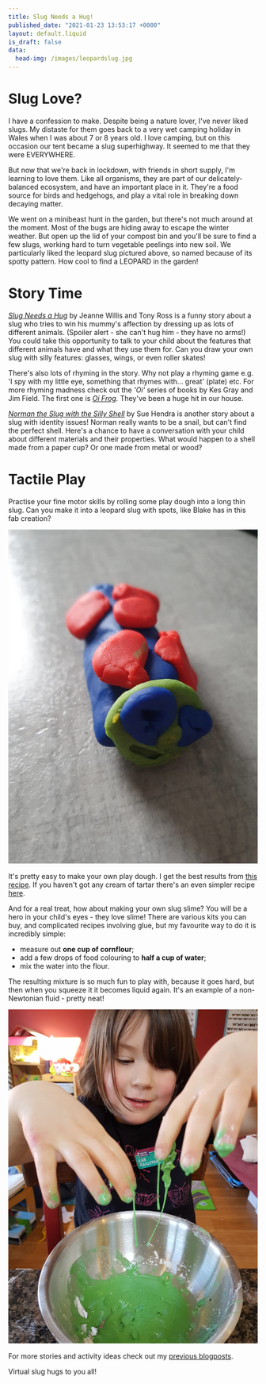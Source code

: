 ```yaml
---
title: Slug Needs a Hug!
published_date: "2021-01-23 13:53:17 +0000"
layout: default.liquid
is_draft: false
data:
  head-img: /images/leopardslug.jpg
---
```

# Slug Love?

I have a confession to make. Despite being a nature lover, I've never liked slugs. My distaste for them goes back to a very wet camping holiday in Wales when I was about 7 or 8 years old. I love camping, but on this occasion our tent became a slug superhighway. It seemed to me that they were EVERYWHERE. 

But now that we're back in lockdown, with friends in short supply, I'm learning to love them. Like all organisms, they are part of our delicately-balanced ecosystem, and have an important place in it. They're a food source for birds and hedgehogs, and play a vital role in breaking down decaying matter. 

We went on a minibeast hunt in the garden, but there's not much around at the moment. Most of the bugs are hiding away to escape the winter weather. But open up the lid of your compost bin and you'll be sure to find a few slugs, working hard to turn vegetable peelings into new soil. We particularly liked the leopard slug pictured above, so named because of its spotty pattern. How cool to find a LEOPARD in the garden! 

# Story Time

*[Slug Needs a Hug](https://www.youtube.com/watch?v=MBtjkGkukgw)* by Jeanne Willis and Tony Ross is a funny story about a slug who tries to win his mummy's affection by dressing up as lots of different animals. (Spoiler alert - she can't hug him - they have no arms!) You could take this opportunity to talk to your child about the features that different animals have and what they use them for. Can you draw your own slug with silly features: glasses, wings, or even roller skates!

There's also lots of rhyming in the story. Why not play a rhyming game e.g. 'I spy with my little eye, something that rhymes with... great' (plate) etc. For more rhyming madness check out the *'Oi'* series of books by Kes Gray and Jim Field. The first one is *[Oi Frog](https://www.youtube.com/watch?v=2da5yu6rpdg).* They've been a huge hit in our house. 

*[Norman the Slug with the Silly Shell](https://www.youtube.com/watch?v=z4BcBtKHaO8)* by Sue Hendra is another story about a slug with identity issues! Norman really wants to be a snail, but can't find the perfect shell. Here's a chance to have a conversation with your child about different materials and their properties. What would happen to a shell made from a paper cup? Or one made from metal or wood? 

# Tactile Play

Practise your fine motor skills by rolling some play dough into a long thin slug. Can you make it into a leopard slug with spots, like Blake has in this fab creation? 

![](/images/blakeslug.jpg)

It's pretty easy to make your own play dough. I get the best results from [this recipe](https://www.iheartnaptime.net/play-dough-recipe/). If you haven't got any cream of tartar there's an even simpler recipe [here](https://www.bbcgoodfood.com/howto/guide/playdough-recipe).

And for a real treat, how about making your own slug slime? You will be a hero in your child's eyes - they love slime! There are various kits you can buy, and complicated recipes involving glue, but my favourite way to do it is incredibly simple:

* measure out **one cup of cornflour**;
* add a few drops of food colouring to **half a cup of water**;
* mix the water into the flour. 

The resulting mixture is so much fun to play with, because it goes hard, but then when you squeeze it it becomes liquid again. It's an example of a non-Newtonian fluid - pretty neat! 

![](/images/slime.jpg)

For more stories and activity ideas check out my [previous blogposts](https://wildberrywood.co.uk/blog.html). 

Virtual slug hugs to you all! 

